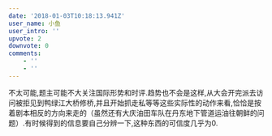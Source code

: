 ```yaml
---
date: '2018-01-03T10:18:13.941Z'
user_name: 小鱼
user_intro: ''
upvote: 2
downvote: 0
comments:
    - ''
    - ''
---
```


不太可能,题主可能不大关注国际形势和时评.趋势也不会是这样,从大会开完派去访问被拒见到鸭绿江大桥修桥,并且开始抓走私等等这些实际性的动作来看,恰恰是按着剧本相反的方向来走的（虽然还有大庆油田车队在丹东地下管道运油往朝鲜的问题）.有时候得到的信息要自己分辨一下,这种东西的可信度几乎为0.
